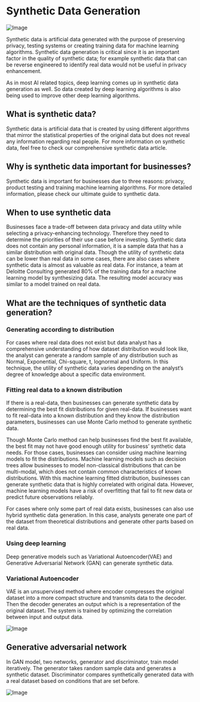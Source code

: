 # Synthetic Data Generation

![Image](https://miro.medium.com/max/875/1*R6gx4HIUcIcyCSlQpYWKFA.jpeg)

Synthetic data is artificial data generated with the purpose of preserving privacy, testing systems or creating training data for machine learning algorithms. Synthetic data generation is critical since it is an important factor in the quality of synthetic data; for example synthetic data that can be reverse engineered to identify real data would not be useful in privacy enhancement.

As in most AI related topics, deep learning comes up in synthetic data generation as well. So data created by deep learning algorithms is also being used to improve other deep learning algorithms.

## What is synthetic data?

Synthetic data is artificial data that is created by using different algorithms that mirror the statistical properties of the original data but does not reveal any information regarding real people. For more information on synthetic data, feel free to check our comprehensive synthetic data article.

## Why is synthetic data important for businesses?

Synthetic data is important for businesses due to three reasons: privacy, product testing and training machine learning algorithms. For more detailed information, please check our ultimate guide to synthetic data.

## When to use synthetic data

Businesses face a trade-off between data privacy and data utility while selecting a privacy-enhancing technology. Therefore they need to determine the priorities of their use case before investing. Synthetic data does not contain any personal information, it is a sample data that has a similar distribution with original data. Though the utility of synthetic data can be lower than real data in some cases, there are also cases where synthetic data is almost as valuable as real data. For instance, a team at Deloitte Consulting generated 80% of the training data for a machine learning model by synthesizing data. The resulting model accuracy was similar to a model trained on real data.

## What are the techniques of synthetic data generation?

### Generating according to distribution
For cases where real data does not exist but data analyst has a comprehensive understanding of how dataset distribution would look like, the analyst can generate a random sample of any distribution such as Normal, Exponential, Chi-square, t, lognormal and Uniform. In this technique, the utility of synthetic data varies depending on the analyst’s degree of knowledge about a specific data environment.

### Fitting real data to a known distribution
If there is a real-data, then businesses can generate synthetic data by determining the best fit distributions for given real-data. If businesses want to fit real-data into a known distribution and they know the distribution parameters, businesses can use Monte Carlo method to generate synthetic data.

Though Monte Carlo method can help businesses find the best fit available, the best fit may not have good enough utility for business’ synthetic data needs. For those cases, businesses can consider using machine learning models to fit the distributions. Machine learning models such as decision trees allow businesses to model non-classical distributions that can be multi-modal, which does not contain common characteristics of known distributions. With this machine learning fitted distribution, businesses can generate synthetic data that is highly correlated with original data. However, machine learning models have a risk of overfitting that fail to fit new data or predict future observations reliably.

For cases where only some part of real data exists, businesses can also use hybrid synthetic data generation. In this case, analysts generate one part of the dataset from theoretical distributions and generate other parts based on real data.

### Using deep learning
Deep generative models such as Variational Autoencoder(VAE) and Generative Adversarial Network (GAN) can generate synthetic data.

### Variational Autoencoder
VAE is an unsupervised method where encoder compresses the original dataset into a more compact structure and transmits data to the decoder. Then the decoder generates an output which is a representation of the original dataset. The system is trained by optimizing the correlation between input and output data.

![Image](https://research.aimultiple.com/wp-content/webp-express/webp-images/uploads/2020/07/Variation-encoder-1160x604.png.webp)

## Generative adversarial network
In GAN model, two networks, generator and discriminator, train model iteratively. The generator takes random sample data and generates a synthetic dataset. Discriminator compares synthetically generated data with a real dataset based on conditions that are set before.

![Image](https://research.aimultiple.com/wp-content/webp-express/webp-images/uploads/2020/07/How-GAN-model-works-1160x653.jpg.webp)


